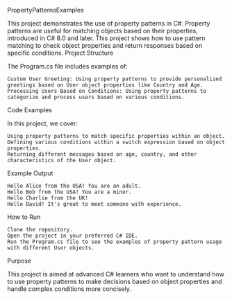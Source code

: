 PropertyPatternsExamples

This project demonstrates the use of property patterns in C#. Property patterns are useful for matching objects based on their properties, introduced in C# 8.0 and later. This project shows how to use pattern matching to check object properties and return responses based on specific conditions.
Project Structure

The Program.cs file includes examples of:

    Custom User Greeting: Using property patterns to provide personalized greetings based on User object properties like Country and Age.
    Processing Users Based on Conditions: Using property patterns to categorize and process users based on various conditions.

Code Examples

In this project, we cover:

    Using property patterns to match specific properties within an object.
    Defining various conditions within a switch expression based on object properties.
    Returning different messages based on age, country, and other characteristics of the User object.

Example Output

    Hello Alice from the USA! You are an adult.
    Hello Bob from the USA! You are a minor.
    Hello Charlie from the UK!
    Hello David! It's great to meet someone with experience.

How to Run

    Clone the repository.
    Open the project in your preferred C# IDE.
    Run the Program.cs file to see the examples of property pattern usage with different User objects.

Purpose

This project is aimed at advanced C# learners who want to understand how to use property patterns to make decisions based on object properties and handle complex conditions more concisely.


